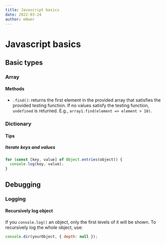 ```yaml
---
title: Javascript basics
date: 2022-03-24
author: m0wer
---
```


# Javascript basics

## Basic types

### Array

#### Methods

* `.find()`: returns the first element in the provided array that satisfies
  the provided testing function. If no values satisfy the testing function,
  `undefined` is returned. E.g., `array1.find(element => element > 10)`.

### Dictionary

#### Tips

##### Iterate keys and values

```javascript
for (const [key, value] of Object.entries(object)) {
  console.log(key, value);
}
```

## Debugging

### Logging

#### Recursively log object

If you `console.log()` an object, only the first levels of it will be shown.
To recursively log the whole object, use:

```javascript
console.dir(yourObject, { depth: null });
```
